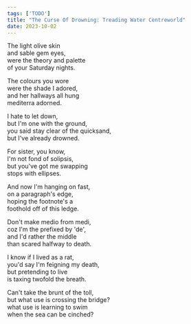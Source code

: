 ```yaml
---
tags: ['TODO']
title: "The Curse Of Drowning: Treading Water Centreworld"
date: 2023-10-02
---
```


The light olive skin  
and sable gem eyes,  
were the theory and palette  
of your Saturday nights.

The colours you wore  
were the shade I adored,  
and her hallways all hung  
mediterra adorned.

I hate to let down,  
but I'm one with the ground,  
you said stay clear of the quicksand,  
but I've already drowned.

For sister, you know,  
I'm not fond of solipsis,  
but you've got me swapping  
stops with ellipses.

And now I'm hanging on fast,  
on a paragraph's edge,  
hoping the footnote's a  
foothold off of this ledge.

Don't make medio from medi,  
coz I'm the prefixed by 'de',  
and I'd rather the middle  
than scared halfway to death.

I know if I lived as a rat,  
you'd say I'm feigning my death,  
but pretending to live  
is taxing twofold the breath.

Can't take the brunt of the toll,  
but what use is crossing the bridge?  
what use is learning to swim  
when the sea can be cinched?
